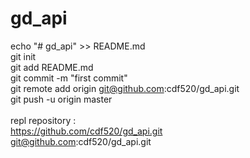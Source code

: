 # gd_api

echo "# gd_api" >> README.md  <br/>
git init  <br/>
git add README.md  <br/>
git commit -m "first commit" <br/>
git remote add origin git@github.com:cdf520/gd_api.git <br/>
git push -u origin master  <br/>
<br/>
repl repository :<br/>
https://github.com/cdf520/gd_api.git<br/>
git@github.com:cdf520/gd_api.git <br/>
